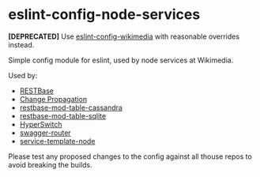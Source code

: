 # eslint-config-node-services

**[DEPRECATED]** Use [eslint-config-wikimedia](https://github.com/wikimedia/eslint-config-wikimedia) with reasonable overrides instead.

Simple config module for eslint, used by node services at Wikimedia.

Used by:
 - [RESTBase](https://github.com/wikimedia/restbase)
 - [Change Propagation](https://github.com/wikimedia/change-propagation)
 - [restbase-mod-table-cassandra](https://github.com/wikimedia/restbase-mod-table-cassandra)
 - [restbase-mod-table-sqlite](https://github.com/wikimedia/restbase-mod-table-sqlite)
 - [HyperSwitch](https://github.com/wikimedia/hyperswitch)
 - [swagger-router](https://github.com/wikimedia/swagger-router)
 - [service-template-node](https://github.com/wikimedia/service-template-node)
 
Please test any proposed changes to the config against all thouse repos to avoid breaking the builds.
